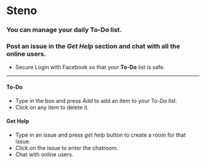 # Steno
### You can manage your daily To-Do list.
### Post an issue in the *Get Help* section and chat with all the online users.
- Secure Login with Facebook so that your **To-Do** list is safe.
____
#### **To-Do**
- Type in the box and press *Add* to add an item to your To-Do list.
- Click on any item to delete it.
#### **Get Help**
- Type in an issue and press *get help* button to create a room for that issue.
- Click on the issue to enter the chatroom.
- Chat with online users.
